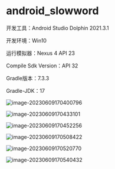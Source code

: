 # android_slowword





开发工具：Android Studio Dolphin 2021.3.1

开发环境：Win10 

运行模拟器：Nexus 4 API 23

Compile Sdk Version：API 32

Gradle版本：7.3.3

Gradle-JDK：17

![image-20230609170400796](D:\RcentDemo\typora-user-images\image-20230609170400796.png)

![image-20230609170433101](D:\RcentDemo\typora-user-images\image-20230609170433101.png)

![image-20230609170452256](D:\RcentDemo\typora-user-images\image-20230609170452256.png)

![image-20230609170508422](D:\RcentDemo\typora-user-images\image-20230609170508422.png)

![image-20230609170520770](D:\RcentDemo\typora-user-images\image-20230609170520770.png)

![image-20230609170540432](D:\RcentDemo\typora-user-images\image-20230609170540432.png)
